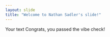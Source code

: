 ```yaml
---
layout: slide
title: "Welcome to Nathan Sadler's slide!"
---
```

Your text
Congrats, you passed the vibe check!
